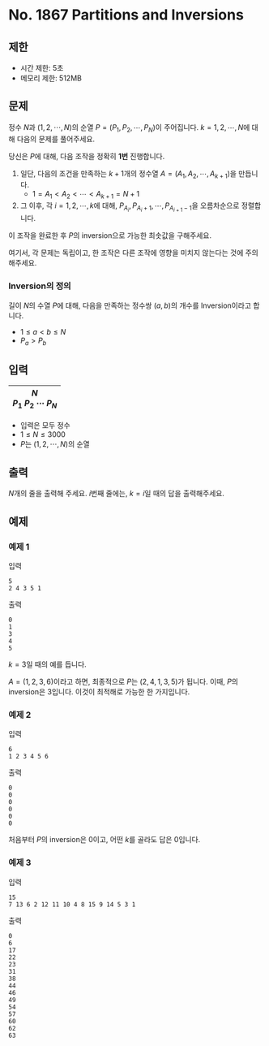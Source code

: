 # No. 1867 Partitions and Inversions

## 제한

- 시간 제한: 5초
- 메모리 제한: 512MB

## 문제

정수 $N$과 $(1, 2, \cdots, N)$의 순열 $P = (P_1, P_2, \cdots, P_N)$이 주어집니다. $k = 1, 2, \cdots, N$에 대해 다음의 문제를 풀어주세요.

당신은 $P$에 대해, 다음 조작을 정확히 **1번** 진행합니다.

1. 일단, 다음의 조건을 만족하는 $k+1$개의 정수열 $A = (A_1, A_2, \cdots, A_{k+1})$을 만듭니다.
   - $1 = A_1 < A_2 < \cdots < A_{k+1} = N+1$
2. 그 이후, 각 $i = 1, 2, \cdots, k$에 대해, $P_{A_i}, P_{A_i +1}, \cdots, P_{A_{i+1}-1}$을 오름차순으로 정렬합니다.

이 조작을 완료한 후 $P$의 inversion으로 가능한 최솟값을 구해주세요.

여기서, 각 문제는 독립이고, 한 조작은 다른 조작에 영향을 미치지 않는다는 것에 주의해주세요.

### Inversion의 정의

길이 $N$의 수열 $P$에 대해, 다음을 만족하는 정수쌍 $(a, b)$의 개수를 Inversion이라고 합니다.

- $1 \le a< b \le N$
- $P_a > P_b$

## 입력

| $N$ <br>$P_1$ $P_2$ $\cdots$ $P_N$ |
| ---- |

- 입력은 모두 정수
- $1 \le N \le 3000$
- $P$는 $(1, 2, \cdots, N)$의 순열

## 출력

$N$개의 줄을 출력해 주세요. $i$번째 줄에는, $k=i$일 때의 답을 출력해주세요.

## 예제

### 예제 1

입력

```
5
2 4 3 5 1
```

출력

```
0
1
3
4
5
```

$k = 3$일 때의 예를 듭니다.

$A = (1, 2, 3, 6)$이라고 하면, 최종적으로 $P$는 $(2, 4, 1, 3, 5)$가 됩니다. 이때, $P$의 inversion은 $3$입니다. 이것이 최적해로 가능한 한 가지입니다.

### 예제 2

입력

```
6
1 2 3 4 5 6
```

출력

```
0
0
0
0
0
0
```

처음부터 $P$의 inversion은 $0$이고, 어떤 $k$를 골라도 답은 $0$입니다.

### 예제 3

입력

```
15
7 13 6 2 12 11 10 4 8 15 9 14 5 3 1
```

출력

```
0
6
17
22
23
31
38
44
46
49
54
57
60
62
63
```